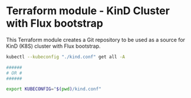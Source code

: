 # Terraform module - KinD Cluster with Flux bootstrap

This Terraform module creates a Git repository to be used as a source for KinD (K8S) cluster with Flux bootstrap.

```bash
kubectl --kubeconfig "./kind.conf" get all -A

######
# OR #
######

export KUBECONFIG="$(pwd)/kind.conf"
```
